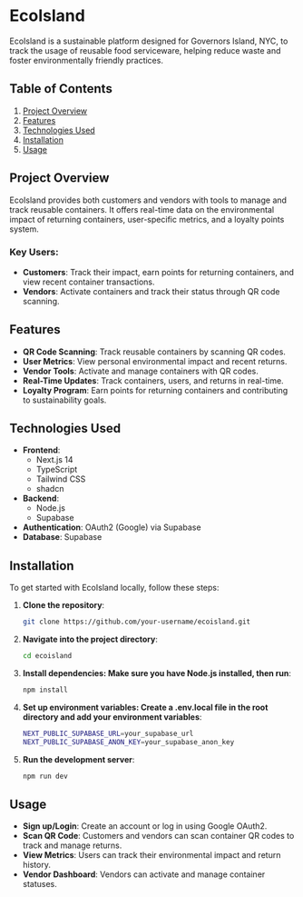 # EcoIsland

EcoIsland is a sustainable platform designed for Governors Island, NYC, to track the usage of reusable food serviceware, helping reduce waste and foster environmentally friendly practices.

## Table of Contents

1. [Project Overview](#project-overview)
2. [Features](#features)
3. [Technologies Used](#technologies-used)
4. [Installation](#installation)
5. [Usage](#usage)

## Project Overview

EcoIsland provides both customers and vendors with tools to manage and track reusable containers. It offers real-time data on the environmental impact of returning containers, user-specific metrics, and a loyalty points system.

### Key Users:

- **Customers**: Track their impact, earn points for returning containers, and view recent container transactions.
- **Vendors**: Activate containers and track their status through QR code scanning.

## Features

- **QR Code Scanning**: Track reusable containers by scanning QR codes.
- **User Metrics**: View personal environmental impact and recent returns.
- **Vendor Tools**: Activate and manage containers with QR codes.
- **Real-Time Updates**: Track containers, users, and returns in real-time.
- **Loyalty Program**: Earn points for returning containers and contributing to sustainability goals.

## Technologies Used

- **Frontend**:
  - Next.js 14
  - TypeScript
  - Tailwind CSS
  - shadcn
- **Backend**:
  - Node.js
  - Supabase
- **Authentication**: OAuth2 (Google) via Supabase
- **Database**: Supabase

## Installation

To get started with EcoIsland locally, follow these steps:

1. **Clone the repository**:

   ```bash
   git clone https://github.com/your-username/ecoisland.git
   ```

2. **Navigate into the project directory**:

   ```bash
   cd ecoisland
   ```

3. **Install dependencies: Make sure you have Node.js installed, then run**:

   ```bash
   npm install
   ```

4. **Set up environment variables: Create a .env.local file in the root directory and add your environment variables**:
   ```bash
   NEXT_PUBLIC_SUPABASE_URL=your_supabase_url
   NEXT_PUBLIC_SUPABASE_ANON_KEY=your_supabase_anon_key
   ```
5. **Run the development server**:
   ```bash
   npm run dev
   ```

## Usage

- **Sign up/Login**: Create an account or log in using Google OAuth2.
- **Scan QR Code**: Customers and vendors can scan container QR codes to track and manage returns.
- **View Metrics**: Users can track their environmental impact and return history.
- **Vendor Dashboard**: Vendors can activate and manage container statuses.
